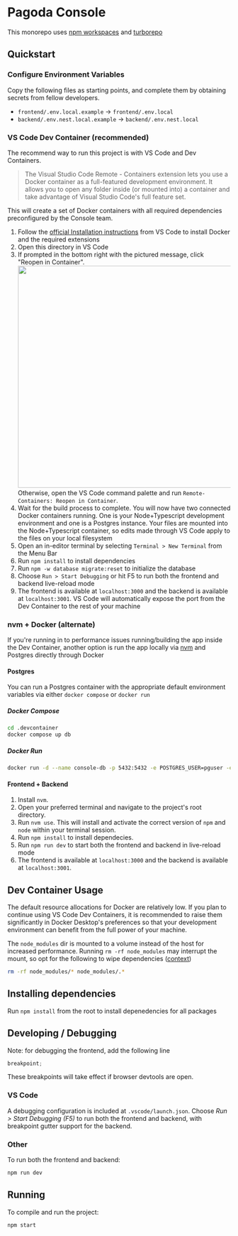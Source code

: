 # Pagoda Console

This monorepo uses [npm workspaces](https://docs.npmjs.com/cli/v7/using-npm/workspaces) and [turborepo](https://turborepo.org/)

## Quickstart

### Configure Environment Variables

Copy the following files as starting points, and complete them by obtaining secrets from fellow developers.

- `frontend/.env.local.example` → `frontend/.env.local`
- `backend/.env.nest.local.example` → `backend/.env.nest.local`

### VS Code Dev Container (recommended)

The recommend way to run this project is with VS Code and Dev Containers.

> The Visual Studio Code Remote - Containers extension lets you use a Docker container as a full-featured development environment. It allows you to open any folder inside (or mounted into) a container and take advantage of Visual Studio Code's full feature set.

This will create a set of Docker containers with all required dependencies preconfigured by the Console team.

1. Follow the [official Installation instructions](https://code.visualstudio.com/docs/remote/containers#_installation) from VS Code to install Docker and the required extensions
2. Open this directory in VS Code
3. If prompted in the bottom right with the pictured message, click "Reopen in Container".
   <img src="./devResources/reopen-in-container.png" width="500">  
   Otherwise, open the VS Code command palette and run `Remote-Containers: Reopen in Container`.
4. Wait for the build process to complete. You will now have two connected Docker containers running. One is your Node+Typescript development environment and one is a Postgres instance. Your files are mounted into the Node+Typescript container, so edits made through VS Code apply to the files on your local filesystem
5. Open an in-editor terminal by selecting `Terminal > New Terminal` from the Menu Bar
6. Run `npm install` to install dependencies
7. Run `npm -w database migrate:reset` to initialize the database
8. Choose `Run > Start Debugging` or hit F5 to run both the frontend and backend live-reload mode
9. The frontend is available at `localhost:3000` and the backend is available at `localhost:3001`. VS Code will automatically expose the port from the Dev Container to the rest of your machine

### nvm + Docker (alternate)

If you're running in to performance issues running/building the app inside the Dev Container, another option is run the app locally via [nvm](https://github.com/nvm-sh/nvm) and Postgres directly through Docker

#### Postgres

You can run a Postgres container with the appropriate default environment variables via either `docker compose` or `docker run`

##### Docker Compose

```bash
cd .devcontainer
docker compose up db
```

##### Docker Run

```bash
docker run -d --name console-db -p 5432:5432 -e POSTGRES_USER=pguser -e POSTGRES_PASSWORD=pgpass -e POSTGRES_DB=devconsole postgres:13-alpine
```

#### Frontend + Backend

1. Install `nvm`.
2. Open your preferred terminal and navigate to the project's root directory.
3. Run `nvm use`. This will install and activate the correct version of `npm` and `node` within your terminal session.
4. Run `npm install` to install dependecies.
5. Run `npm run dev` to start both the frontend and backend in live-reload mode
6. The frontend is available at `localhost:3000` and the backend is available at `localhost:3001`.

## Dev Container Usage

The default resource allocations for Docker are relatively low. If you plan to continue using VS Code Dev Containers, it is recommended to raise them significantly in Docker Desktop's preferences so that your development environment can benefit from the full power of your machine.

The `node_modules` dir is mounted to a volume instead of the host for increased performance. Running `rm -rf node_modules` may interrupt the mount, so opt for the following to wipe dependencies ([context](https://code.visualstudio.com/remote/advancedcontainers/improve-performance#_use-a-targeted-named-volume))

```bash
rm -rf node_modules/* node_modules/.*
```

## Installing dependencies

Run `npm install` from the root to install depenedencies for all packages

## Developing / Debugging

Note: for debugging the frontend, add the following line

```ts
breakpoint;
```

These breakpoints will take effect if browser devtools are open.

### VS Code

A debugging configuration is included at `.vscode/launch.json`. Choose _Run > Start Debugging (F5)_ to run both the frontend and backend, with breakpoint gutter support for the backend.

### Other

To run both the frontend and backend:

```bash
npm run dev
```

## Running

To compile and run the project:

```bash
npm start
```
